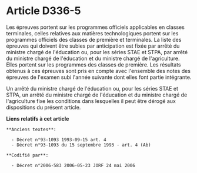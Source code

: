 # Article D336-5

Les épreuves portent sur les programmes officiels applicables en classes terminales, celles relatives aux matières
technologiques portent sur les programmes officiels des classes de première et terminales. La liste des épreuves qui doivent
être subies par anticipation est fixée par arrêté du ministre chargé de l'éducation ou, pour les séries STAE et STPA, par
arrêté du ministre chargé de l'éducation et du ministre chargé de l'agriculture. Elles portent sur les programmes des classes
de première. Les résultats obtenus à ces épreuves sont pris en compte avec l'ensemble des notes des épreuves de l'examen subi
l'année suivante dont elles font partie intégrante.

Un arrêté du ministre chargé de l'éducation ou, pour les séries STAE et STPA, un arrêté du ministre chargé de l'éducation et
du ministre chargé de l'agriculture fixe les conditions dans lesquelles il peut être dérogé aux dispositions du présent
article.

**Liens relatifs à cet article**

	**Anciens textes**:

	  - Décret n°93-1093 1993-09-15 art. 4
	  - Décret n°93-1093 du 15 septembre 1993 - art. 4 (Ab)

	**Codifié par**:

	  - Décret n°2006-583 2006-05-23 JORF 24 mai 2006
